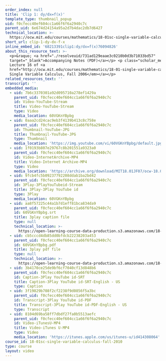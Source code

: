 ```yaml
---
order_index: null
title: 'Clip 1: dy/dx=f(x)'
template_type: thumbnail_popup
uid: f0cfecc40ef604cc1a66f6f6a2940c7c
parent_uid: 6e674d24154a95a2d7b4dac2db7d6427
technical_location: >-
  https://ocw.mit.edu/courses/mathematics/18-01sc-single-variable-calculus-fall-2010/unit-2-applications-of-differentiation/part-c-mean-value-theorem-antiderivatives-and-differential-equations/session-40-separation-of-variables/clip-1-dy-dx-f-x
short_url: clip-1-dy-dx-f-x
inline_embed_id: '68213391clip1:dy/dx=f(x)76094826'
about_this_resource_text: >-
  <p>&raquo; <a href="./resolveuid/731ad129eaae3c0210b0d3b71033bd57"
  target="_blank">Accompanying Notes (PDF)</a></p> <p class="scholar_medsm">From
  Lecture 16 of <a
  href="http://ocw.mit.edu/courses/mathematics/18-01-single-variable-calculus-fall-2006/video-lectures/"><em>18.01
  Single Variable Calculus, Fall 2006</em></a></p>
related_resources_text: ''
transcript: ''
embedded_media:
  - uid: 7b6c3370301a92d095710a278ef1429a
    parent_uid: f0cfecc40ef604cc1a66f6f6a2940c7c
    id: Video-YouTube-Stream
    title: Video-YouTube-Stream
    type: Video
    media_location: 60VGKnYBpbg
  - uid: 0aaa2cd24cac9eb3f4139b413c8c758e
    parent_uid: f0cfecc40ef604cc1a66f6f6a2940c7c
    id: Thumbnail-YouTube-JPG
    title: Thumbnail-YouTube-JPG
    type: Thumbnail
    media_location: 'https://img.youtube.com/vi/60VGKnYBpbg/default.jpg'
  - uid: 1f0193b807e29767c8b201551a9323a0
    parent_uid: f0cfecc40ef604cc1a66f6f6a2940c7c
    id: Video-InternetArchive-MP4
    title: Video-Internet Archive-MP4
    type: Video
    media_location: 'https://archive.org/download/MIT18.01JF07/ocw-18.01-f07-lec16_300k.mp4'
  - uid: 9fcb4fc5b09237792208ddab1ba2bd42
    parent_uid: f0cfecc40ef604cc1a66f6f6a2940c7c
    id: 3Play-3PlayYouTubeid-Stream
    title: 3Play-3Play YouTube id
    type: 3Play
    media_location: 60VGKnYBpbg
  - uid: aa8f57225c44a1b7d1eff81bca834da9
    parent_uid: f0cfecc40ef604cc1a66f6f6a2940c7c
    id: 60VGKnYBpbg.srt
    title: 3play caption file
    type: null
    technical_location: >-
      https://open-learning-course-data-production.s3.amazonaws.com/18-01sc-single-variable-calculus-fall-2010/9345d8643ca71f9ca2b3a4fa8e0cadca_60VGKnYBpbg.srt
  - uid: cb5cccd4db85dd0bfdcb22238203a453
    parent_uid: f0cfecc40ef604cc1a66f6f6a2940c7c
    id: 60VGKnYBpbg.pdf
    title: 3play pdf file
    type: null
    technical_location: >-
      https://open-learning-course-data-production.s3.amazonaws.com/18-01sc-single-variable-calculus-fall-2010/b4a6b8f677273d5f1bfed1e253234ba7_60VGKnYBpbg.pdf
  - uid: 3b4170ce25de9bf6cf7040cf13d848b6
    parent_uid: f0cfecc40ef604cc1a66f6f6a2940c7c
    id: Caption-3Play YouTube id-SRT
    title: Caption-3Play YouTube id-SRT-English - US
    type: Caption
  - uid: 3f19829b708f2cf2238f9d0856f5a3bc
    parent_uid: f0cfecc40ef604cc1a66f6f6a2940c7c
    id: Transcript-3Play YouTube id-PDF
    title: Transcript-3Play YouTube id-PDF-English - US
    type: Transcript
  - uid: 8104d69ba58ff7dbdf27fa0b5513aefc
    parent_uid: f0cfecc40ef604cc1a66f6f6a2940c7c
    id: Video-iTunesU-MP4
    title: Video-iTunes U-MP4
    type: Video
    media_location: 'https://itunes.apple.com/us/itunes-u/id414308064'
course_id: 18-01sc-single-variable-calculus-fall-2010
type: course
layout: video
---
```

